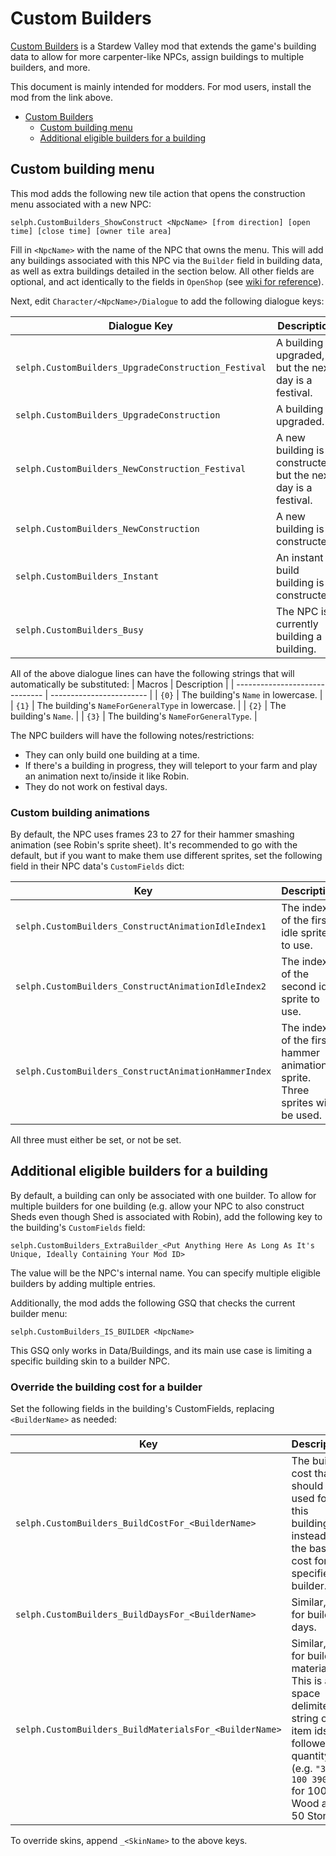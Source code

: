 # Custom Builders

[Custom Builders](https://github.com/zombifier/My_Stardew_Mods/releases/tag/custom-builders%2F0.0.2) is a
Stardew Valley mod that extends the game's building data to allow for more
carpenter-like NPCs, assign buildings to multiple builders, and more.

This document is mainly intended for modders. For mod users, install the mod
from the link above.

- [Custom Builders](#custom-builders)
  + [Custom building menu](#custom-building-menu)
  + [Additional eligible builders for a building](#additional-eligible-builders-for-a-building)

## Custom building menu

This mod adds the following new tile action that opens the construction menu associated with a new NPC:

`selph.CustomBuilders_ShowConstruct <NpcName> [from direction] [open time] [close time] [owner tile area]`

Fill in `<NpcName>` with the name of the NPC that owns the menu. This will add
any buildings associated with this NPC via the `Builder` field in building
data, as well as extra buildings detailed in the section below. All other
fields are optional, and act identically to the fields in `OpenShop` (see [wiki
for reference](https://stardewvalleywiki.com/Modding:Maps#Action)).

Next, edit `Character/<NpcName>/Dialogue` to add the following dialogue keys:

| Dialogue Key                         |  Description              |
| ---------------------------------- | ------------------------ |
| `selph.CustomBuilders_UpgradeConstruction_Festival` | A building is upgraded, but the next day is a festival. |
| `selph.CustomBuilders_UpgradeConstruction` | A building is upgraded. |
| `selph.CustomBuilders_NewConstruction_Festival` | A new building is constructed, but the next day is a festival. |
| `selph.CustomBuilders_NewConstruction` | A new building is constructed. |
| `selph.CustomBuilders_Instant` | An instant build building is constructed. |
| `selph.CustomBuilders_Busy` | The NPC is currently building a building. |

All of the above dialogue lines can have the following strings that will automatically be substituted:
| Macros                         |  Description             |
| ------------------------------ | ------------------------ |
| `{0}` |  The building's `Name` in lowercase. |
| `{1}` |  The building's `NameForGeneralType` in lowercase. |
| `{2}` |  The building's `Name`. |
| `{3}` |  The building's `NameForGeneralType`. |

The NPC builders will have the following notes/restrictions:

* They can only build one building at a time.
* If there's a building in progress, they will teleport to your farm and play
  an animation next to/inside it like Robin.
* They do not work on festival days.

### Custom building animations

By default, the NPC uses frames 23 to 27 for their hammer smashing animation
(see Robin's sprite sheet). It's recommended to go with the default, but if you
want to make them use different sprites, set the following field in their NPC
data's `CustomFields` dict:

| Key                         |  Description             |
| ------------------------------ | ------------------------ |
| `selph.CustomBuilders_ConstructAnimationIdleIndex1` | The index of the first idle sprite to use. |
| `selph.CustomBuilders_ConstructAnimationIdleIndex2` | The index of the second idle sprite to use. |
| `selph.CustomBuilders_ConstructAnimationHammerIndex` | The index of the first hammer animation sprite. Three sprites will be used.|

All three must either be set, or not be set.

## Additional eligible builders for a building

By default, a building can only be associated with one builder. To allow for
multiple builders for one building (e.g. allow your NPC to also construct Sheds
even though Shed is associated with Robin), add the following key to the
building's `CustomFields` field:

`selph.CustomBuilders_ExtraBuilder_<Put Anything Here As Long As It's Unique, Ideally Containing Your Mod ID>`

The value will be the NPC's internal name. You can specify multiple eligible builders by adding multiple entries.

Additionally, the mod adds the following GSQ that checks the current builder menu:

`selph.CustomBuilders_IS_BUILDER <NpcName>`

This GSQ only works in Data/Buildings, and its main use case is limiting a
specific building skin to a builder NPC.

### Override the building cost for a builder

Set the following fields in the building's CustomFields, replacing `<BuilderName>` as needed:

| Key                         |  Description             |
| ------------------------------ | ------------------------ |
| `selph.CustomBuilders_BuildCostFor_<BuilderName>` | The build cost that should be used for this building instead of the base cost for the specified builder. |
| `selph.CustomBuilders_BuildDaysFor_<BuilderName>` | Similar, but for build days.|
| `selph.CustomBuilders_BuildMaterialsFor_<BuilderName>` | Similar, but for build materials. This is a space delimited string of item ids followed by quantity (e.g. `"388 100 390 50"` for 100 Wood and 50 Stone).|
To override skins, append `_<SkinName>` to the above keys.
